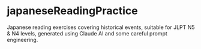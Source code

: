# japaneseReadingPractice
Japanese reading exercises covering historical events, suitable for JLPT N5 &amp; N4 levels, generated using Claude AI and some careful prompt engineering.
